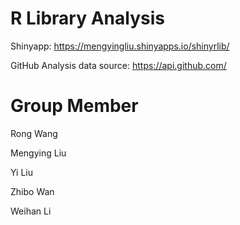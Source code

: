 # R Library Analysis

Shinyapp:     <a href=https://mengyingliu.shinyapps.io/shinyrlib/>https://mengyingliu.shinyapps.io/shinyrlib/</a>

GitHub Analysis data source: <a href=https://api.github.com/>https://api.github.com/</a>

<h1>Group Member</h1>
<p>Rong Wang</p>
<p>Mengying Liu</p>
<p>Yi Liu</p>
<p>Zhibo Wan</p>
<p>Weihan Li</p>
